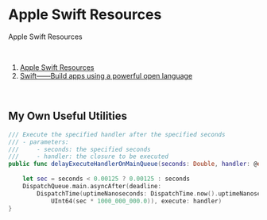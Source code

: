 # Apple Swift Resources
Apple Swift Resources

<br />

1. [Apple Swift Resources](https://developer.apple.com/swift/resources/)
1. [Swift——Build apps using a powerful open language](https://developer.apple.com/documentation/swift)

<br />

## My Own Useful Utilities

```swift
/// Execute the specified handler after the specified seconds
/// - parameters:
///     - seconds: the specified seconds
///     - handler: the closure to be executed
public func delayExecuteHandlerOnMainQueue(seconds: Double, handler: @escaping () -> Void) {
    
    let sec = seconds < 0.00125 ? 0.00125 : seconds
    DispatchQueue.main.asyncAfter(deadline:
        DispatchTime(uptimeNanoseconds: DispatchTime.now().uptimeNanoseconds +
            UInt64(sec * 1000_000_000.0)), execute: handler)
}
```

